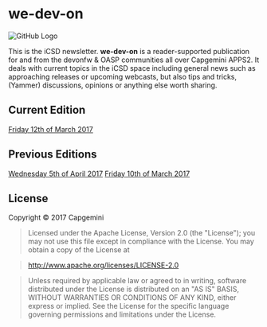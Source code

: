 # we-dev-on

![GitHub Logo](img/devonfw-logo-smallest.png)

This is the iCSD newsletter. **we-dev-on** is a reader-supported publication for and from the devonfw & OASP communities all over Capgemini APPS2. It deals with current topics in the iCSD space including general news such as approaching releases or upcoming webcasts, but also tips and tricks, (Yammer) discussions, opinions or anything else worth sharing.

## Current Edition

[Friday 12th of March 2017](2017/12-05-2017.md)

## Previous Editions

[Wednesday 5th of April 2017](2017/05-04-2017.md)
[Friday 10th of March 2017](2017/10-03-2017.md)

## License

Copyright © 2017 Capgemini

> Licensed under the Apache License, Version 2.0 (the "License");
> you may not use this file except in compliance with the License.
> You may obtain a copy of the License at

>  http://www.apache.org/licenses/LICENSE-2.0

> Unless required by applicable law or agreed to in writing, software
> distributed under the License is distributed on an "AS IS" BASIS,
> WITHOUT WARRANTIES OR CONDITIONS OF ANY KIND, either express or implied.
> See the License for the specific language governing permissions and
> limitations under the License.
